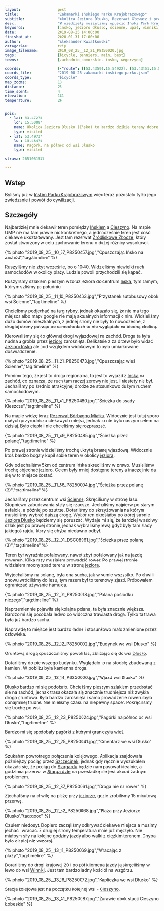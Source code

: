 ```yaml
---
layout:                 post
title:                  "Zakamarki Ińskiego Parku Krajobrazowego"
subtitle:               "okolica Jeziora Dłusko, Rezerwat Głowacz i prawdziwie dzikie miejsca"
desc:                   "W niedzielę musieliśmy opuścić Iński Park Krajobrazowy. Tereny na północ od miasta Ińsko były jednocześnie bardzo ładne i trudne do jazdy rowerem."
keywords:               [ińsko, jezioro dłusko, ścienne, upał, winniki, cieszyno]
date:                   2019-08-25 14:00:00
finished_at:            2020-01-31 17:00:00
author:                 "Aleksander Kwiatkowski"
categories:             trip
image_filename:         2019_08_25__12_21_P8250020.jpg
tags:                   [bicycle, panniers, main, best]
towns:                  [zachodnio_pomorskie, insko, wegorzyno]

coords:                 [{"route": [[53.43594,15.54922], [53.43451,15.52003], [53.44790,15.47746], [53.45833,15.51694], [53.48877,15.48278], [53.51910,15.50201], [53.52451,15.49583], [53.51971,15.46648]], "type": "bicycle"}]
coords_file:            "2019-08-25-zakamarki-inskiego-parku.json"
coords_type:            "bicycle"
map_zooms:              13
distance:               25
time_spent:             4
elevation:              181
temperature:            26


pois:
  - lat: 53.47275
    lon: 15.50087
    name: Okolica Jeziora Dłusko (Ińsko) to bardzo dzikie tereny dobre na piesze wycieczki
    type: visited
  - lat: 53.49737
    lon: 15.48474
    name: Pagórki na północ od wsi Dłusko
    type: visited

strava: 2651061531

---
```


[wiki-zrodliskowe-zbocze]: https://pl.wikipedia.org/wiki/Rezerwat_przyrody_%C5%B9r%C3%B3dliskowe_Zbocza
[wiki-kleszcze]: https://pl.wikipedia.org/wiki/Kleszcze_(powiat_stargardzki)
[wiki-inski-park]: https://pl.wikipedia.org/wiki/I%C5%84ski_Park_Krajobrazowy
[wiki-insko]: https://pl.wikipedia.org/wiki/I%C5%84sko
[wiki-cieszyno]: https://pl.wikipedia.org/wiki/Cieszyno_(powiat_%C5%82obeski)
[wiki-jezioro-insko]: https://pl.wikipedia.org/wiki/I%C5%84sko_(jezioro)
[wiki-scienne]: https://pl.wikipedia.org/wiki/%C5%9Acienne
[wiki-dlusko]: https://pl.wikipedia.org/wiki/D%C5%82usko_(powiat_%C5%82obeski)
[wiki-szczecinek]: https://pl.wikipedia.org/wiki/Szczecinek
[wiki-stargard]: https://pl.wikipedia.org/wiki/Stargard
[wiki-winniki]: https://pl.wikipedia.org/wiki/Winniki_(wojew%C3%B3dztwo_zachodniopomorskie)

## Wstęp

Byliśmy juz w [Ińskim Parku Krajobrazowym][wiki-inski-park] więc teraz pozostało
tylko jego zwiedzanie i powrót do cywilizacji.

## Szczegóły

Najbardziej mnie ciekawił teren pomiędzy [Ińskiem][wiki-insko] a
[Cieszyno][wiki-cieszyno]. Na mapie UMP nie ma tam prawie nic konkretnego, a jednocześnie
teren jest dość ciekawie ukształtowany. Jest tam rezerwat
[Źródliskowe Zbocze][wiki-zrodliskowe-zbocze], który został utworzony w celu
zachowanie terenu o dużej różnicy wysokości.

{% photo "2019_08_25__10_57_P8250457.jpg","Opuszczając Ińsko na zachód","tag:timeline" %}

Ruszyliśmy nie zbyt wcześnie, bo o 10:40. Widzieliśmy niewielki ruch samochodów w okolicy
plaży. Ludzie powoli przychodzili się kąpać.

Ruszyliśmy szlakiem pieszym wzdłuż jeziora do centrum [Ińska][wiki-insko],
tym samym, którym szliśmy po południu.

{% photo "2019_08_25__11_10_P8250463.jpg","Przystanek autobusowy obok wsi Ścienne","tag:timeline" %}

Chcieliśmy podjechać na targ rybny, jednak okazało się, że nie ma tego miejsca
albo mapy google nie mają aktualnych informacji o nim. Widzieliśmy dużo
domów mieszkalnych, z jednej strony nie były to nowoczesne, z drugiej strony patrząc
po samochodach to nie wyglądało na biedną okolicę.

Kierowaliśmy się do głównej drogi wyjazdowej na zachód. Droga ta była nudna
a grobla przez [jezioro][wiki-jezioro-insko] zarośnięta.
Delikatnie z za drzew było widać [Jezioro Ińsko][wiki-jezioro-insko] ale
pod względem widokowym to było umiarkowane doświadczenie.

{% photo "2019_08_25__11_21_P8250473.jpg","Opuszczając wieś Ścienne","tag:timeline" %}

Pomimo tego, że jest to droga regionalna, to jest to wyjazd z [Ińska][wiki-insko]
na zachód, co oznacza, że ruch tam raczej zerowy nie jest. I niestety
nie był. Jechaliśmy po średnio atrakcyjnej drodze ze stosunkowo dużym
ruchem samochodowym.

[wiki-borbagno]: https://pl.wikipedia.org/wiki/Rezerwat_przyrody_B%C3%B3rbagno_Mia%C5%82ka

{% photo "2019_08_25__11_41_P8250480.jpg","Ścieżka do osady Kleszcze","tag:timeline" %}

Na mapie widzę teraz [Rezerwat Bórbagno Miałka][wiki-borbagno].
Widocznie jest tutaj sporo małych przyrodniczo
ciekawych miejsc, jednak to nie było naszym celem na dzisiaj. Było ciepło
i nie chcieliśmy się rozpraszać.

{% photo "2019_08_25__11_49_P8250485.jpg","Ścieżka przez polanę","tag:timeline" %}

Po prawej stronie widzieliśmy trochę ukrytą bramę wjazdową. Widocznie ktoś bardzo bogaty
kupił sobie teren w okolicy [jeziora][wiki-jezioro-insko].

Gdy odjechaliśmy 5km od centrum [Ińska][wiki-insko] skręciliśmy w prawo.
Musieliśmy trochę objechać [jezioro][wiki-jezioro-insko].
Celem były mniej dostępne tereny a inaczej nie da się w to miejsce dostać.

{% photo "2019_08_25__11_56_P8250004.jpg","Ścieżka przez polanę (2)","tag:timeline" %}

Jechaliśmy przez centrum wsi [Ścienne][wiki-scienne]. Skręciliśmy w stronę
lasu. Stopniowo zabudowania stały się rzadsze. Jechaliśmy najpierw po starym asfalcie,
a później po szutrze. Dotarliśmy do skrzyżowania na którym musieliśmy wybrać
dalszą drogę. Wybór ten określałby po której stronie [Jeziora Dłusko][wiki-jezioro-dlusko]
będziemy się poruszać.
Wydaje mi się, że bardziej właściwy szlak jest po prawej stronie, jednak wybraliśmy
lewą gdyż były tam ślady jakiegoś rajdu, który się chyba niedawno odbył.

[wiki-jezioro-dlusko]: https://pl.wikipedia.org/wiki/D%C5%82usko_(jezioro_w_powiecie_%C5%82obeskim)

{% photo "2019_08_25__12_01_DSC08961.jpg","Ścieżka przez polanę (3)","tag:timeline" %}

Teren był wyraźnie pofalowany, nawet zbyt pofalowany jak na jazdę rowerem. Kilka razy musiałem
prowadzić rower. Po prawej stronie widziałem mocny spad terenu w stronę
[jeziora][wiki-jezioro-dlusko].

Wyjechaliśmy na polanę, była ona sucha, jak w sumie wszystko. Po chwili znowu
wróciliśmy do lesu, tym razem był to terenowy zjazd. Próbowałem ograniczać
używanie hamulca.

{% photo "2019_08_25__12_01_P8250018.jpg","Polana pośrodku niczego","tag:timeline" %}

Naprzemiennie pojawiła się kolajna polana, ta była znacznie większa. Bardzo mi się podobała
ledwo co widoczna trawiasta droga. Tylko ta trawa była już bardzo sucha.

Naprawdę to miejsce jest bardzo ładne i stosunkowo mało zmienione przez człowieka.

{% photo "2019_08_25__12_12_P8250002.jpg","Budynek we wsi Dłusko" %}

Gruntową drogą opuszczaliśmy powoli las, zbliżając się do wsi [Dłusko][wiki-dlusko].

Dotarliśmy do pierwszego budynku. Wyglądało to na stodołę zbudowaną z kamieni.
W pobliżu była kamienna droga.

{% photo "2019_08_25__12_14_P8250006.jpg","Wjazd wsi Dłusko" %}

[Dłusko][wiki-dlusko] bardzo mi się podobało. Chcieliśmy pieszym szlakiem
przedostać sie na zachód, jednak trasa okazała się znacznie trudniejsza niż
zwykła droga gruntowa. Była bardzo zarośnięta i samo prowadzenie roweru było
conajmniej trudne. Nie mieliśmy czasu na niepewny spacer.
Pokręciliśmy się trochę po wsi.

{% photo "2019_08_25__12_23_P8250024.jpg","Pagórki na północ od wsi Dłusko","tag:timeline" %}

Bardzo mi się spodobały pagórki z którymi graniczyła [wieś][wiki-dlusko].

{% photo "2019_08_25__12_25_P8250041.jpg","Cmentarz we wsi Dłusko" %}

Szukałem powrotnego połączenia kolejowego. Aplikacja znajdowała późniejszy pociąg przez
[Szczecinek][wiki-szczecinek], jednak gdy ręcznie wyszukałem okazało się,
że pociąg do [Stargardu][wiki-stargard] będzie nam pasował idealnie, a godzinna
przerwa w [Stargardzie][wiki-stargard] na przesiadkę nie jest akurat
żadnym problemem.

{% photo "2019_08_25__12_37_P8250061.jpg","Droga nie na rower" %}

Zjechaliśmy na chwilę na plażę przy [jeziorze][wiki-jezioro-dlusko],
gdzie zrobiliśmy 15 minutową przerwę.

{% photo "2019_08_25__12_52_P8250068.jpg","Plaża przy Jeziorze Dłusko","tag:good" %}

Czułem niedosyt. Dopiero zaczęliśmy odkrywać ciekawe miejsca a musimy jechać
i wracać. Z drugiej strony temperatura mnie już męczyło.
Nie miałbym siły na kolejne godziny jazdy albo walki z ciężkim terenem.
Chyba było cieplej niż wczoraj.

{% photo "2019_08_25__13_11_P8250069.jpg","Wracając z plaży","tag:timeline" %}

Dotarliśmy do drogi krajowej 20 i po pół kilometra jazdy ją skręciliśmy w
lewo do wsi [Winniki][wiki-winniki]. Jest tam bardzo ładny kościół na wzgórzu.

{% photo "2019_08_25__13_16_P8250072.jpg","Kapliczka we wsi Dłusko" %}

Stacja kolejowa jest na początku kolejnej wsi - [Cieszyno][wiki-cieszyno].

{% photo "2019_08_25__13_41_P8250087.jpg","Żurawie obok stacji Cieszyno Łobeskie" %}
